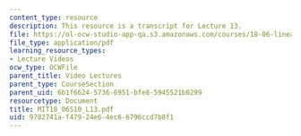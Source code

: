```yaml
---
content_type: resource
description: This resource is a transcript for Lecture 13.
file: https://ol-ocw-studio-app-qa.s3.amazonaws.com/courses/18-06-linear-algebra-spring-2010/9782741af47924e64ec66796ccd7b8f1_MIT18_06S10_L13.pdf
file_type: application/pdf
learning_resource_types:
- Lecture Videos
ocw_type: OCWFile
parent_title: Video Lectures
parent_type: CourseSection
parent_uid: 6b1f6624-5736-6951-bfe8-5945521b0299
resourcetype: Document
title: MIT18_06S10_L13.pdf
uid: 9782741a-f479-24e6-4ec6-6796ccd7b8f1
---
```

